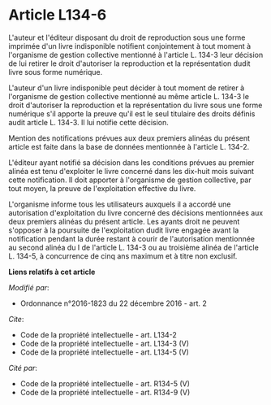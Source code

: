 # Article L134-6

L'auteur et l'éditeur disposant du droit de reproduction sous une forme imprimée d'un livre indisponible notifient
conjointement à tout moment à l'organisme de gestion collective mentionné à l'article L. 134-3 leur décision de lui retirer
le droit d'autoriser la reproduction et la représentation dudit livre sous forme numérique. 

L'auteur d'un livre indisponible peut décider à tout moment de retirer à l'organisme de gestion collective mentionné au même
article L. 134-3 le droit d'autoriser la reproduction et la représentation du livre sous une forme numérique s'il apporte la
preuve qu'il est le seul titulaire des droits définis audit article L. 134-3. Il lui notifie cette décision. 

Mention des notifications prévues aux deux premiers alinéas du présent article est faite dans la base de données mentionnée à
l'article L. 134-2. 

L'éditeur ayant notifié sa décision dans les conditions prévues au premier alinéa est tenu d'exploiter le livre concerné dans
les dix-huit mois suivant cette notification. Il doit apporter à l'organisme de gestion collective, par tout moyen, la preuve
de l'exploitation effective du livre. 

L'organisme informe tous les utilisateurs auxquels il  a accordé une autorisation d'exploitation du livre concerné des
décisions mentionnées aux deux premiers alinéas du présent article. Les ayants droit ne peuvent s'opposer à la poursuite de
l'exploitation dudit livre engagée avant la notification pendant la durée restant à courir de l'autorisation mentionnée au
second alinéa du I de l'article L. 134-3 ou au troisième alinéa de l'article L. 134-5, à concurrence de cinq ans maximum et à
titre non exclusif.

**Liens relatifs à cet article**

_Modifié par_:

  - Ordonnance n°2016-1823 du 22 décembre 2016 - art. 2

_Cite_:

  - Code de la propriété intellectuelle - art. L134-2
  - Code de la propriété intellectuelle - art. L134-3 (V)
  - Code de la propriété intellectuelle - art. L134-5 (V)

_Cité par_:

  - Code de la propriété intellectuelle - art. R134-5 (V)
  - Code de la propriété intellectuelle - art. R134-9 (V)
